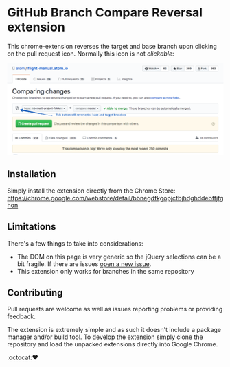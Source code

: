 # GitHub Branch Compare Reversal extension

This chrome-extension reverses the target and base branch upon clicking on the pull request icon. Normally this icon is not _clickable_:

![example](assets/screenshot.png)

## Installation

Simply install the extension directly from the Chrome Store: https://chrome.google.com/webstore/detail/bbnegdfkgopjcfbjhdghddebffjfghon

## Limitations

There's a few things to take into considerations:

* The DOM on this page is very generic so the jQuery selections can be a bit fragile. If there are issues [open a new issue](https://github.com/bitoiu/github-compare-branch-reverse/issues/new).
* This extension only works for branches in the same repository

## Contributing

Pull requests are welcome as well as issues reporting problems or providing feedback.

The extension is extremely simple and as such it doesn't include a package manager and/or build tool. To develop the extension simply clone the repository and load the unpacked extensions directly into Google Chrome.

:octocat::heart:
